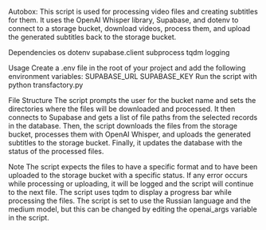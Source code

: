 Autobox:
This script is used for processing video files and creating subtitles for them. It uses the OpenAI Whisper library, Supabase, and dotenv to connect to a storage bucket, download videos, process them, and upload the generated subtitles back to the storage bucket.

Dependencies
os
dotenv
supabase.client
subprocess
tqdm
logging

Usage
Create a .env file in the root of your project and add the following environment variables:
SUPABASE_URL
SUPABASE_KEY
Run the script with python transfactory.py

File Structure
The script prompts the user for the bucket name and sets the directories where the files will be downloaded and processed.
It then connects to Supabase and gets a list of file paths from the selected records in the database.
Then, the script downloads the files from the storage bucket, processes them with OpenAI Whisper, and uploads the generated subtitles to the storage bucket.
Finally, it updates the database with the status of the processed files.

Note
The script expects the files to have a specific format and to have been uploaded to the storage bucket with a specific status.
If any error occurs while processing or uploading, it will be logged and the script will continue to the next file.
The script uses tqdm to display a progress bar while processing the files.
The script is set to use the Russian language and the medium model, but this can be changed by editing the openai_args variable in the script.
